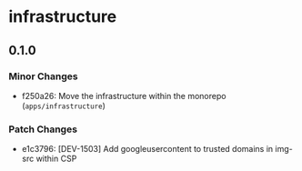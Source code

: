 # infrastructure

## 0.1.0

### Minor Changes

- f250a26: Move the infrastructure within the monorepo (`apps/infrastructure`)

### Patch Changes

- e1c3796: [DEV-1503] Add googleusercontent to trusted domains in img-src within CSP
